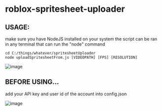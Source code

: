 # roblox-spritesheet-uploader

## USAGE:
make sure you have NodeJS installed on your system
the script can be ran in any terminal that can run the "node" command

```
cd C:/things/whatever/spritesheetUploader
node uploadSpritesheetFrom.js [VIDEOPATH] [FPS] [RESOLUTION]
```
![image](https://github.com/scandaloux/roblox-spritesheet-uploader/assets/137931980/4d790411-86a1-4fff-8d2c-f69225461f18)

## BEFORE USING...
add your API key and user id of the account into config.json

![image](https://github.com/scandaloux/roblox-spritesheet-uploader/assets/137931980/671acbdb-d028-411b-9b60-d3669fff94f1)
